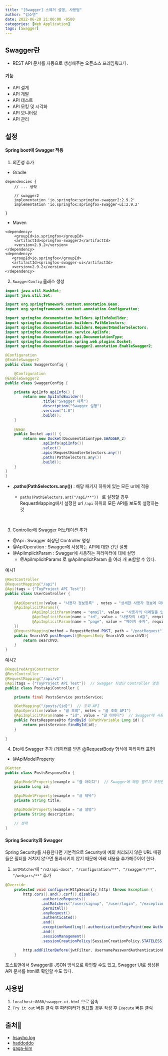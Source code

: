 ```yaml
---
title: "[Swagger] 스웨거 설명, 사용법"
author: "김소연"
date: 2022-06-20 21:00:00 -0500
categories: [Web Application]
tags: [Swagger]
---
```




## Swagger란

- REST API 문서를 자동으로 생성해주는 오픈소스 프레임워크다.



#### 기능

- API 설계
- API 개발
- API 테스트
- API 모킹 및 시각화
- API 모니터링
- API 관리





## 설정

#### Spring boot에 Swagger 적용

1. 의존성 추가

- Gradle

```
dependencies {
	// ... 생략
	
	// swagger2
	implementation 'io.springfox:springfox-swagger2:2.9.2'
	implementation 'io.springfox:springfox-swagger-ui:2.9.2'
	
}
```

- Maven

```
<dependency>
	<groupId>io.springfox</groupId>
	<artifactId>springfox-swagger2</artifactId>
	<version>2.9.2</version>
</dependency>
<dependency>
   <groupId>io.springfox</groupId>
   <artifactId>springfox-swagger-ui</artifactId>
   <version>2.9.2</version>
</dependency>
```



2. `SwaggerConfig` 클래스 생성

```java
import java.util.HashSet;
import java.util.Set;

import org.springframework.context.annotation.Bean;
import org.springframework.context.annotation.Configuration;

import springfox.documentation.builders.ApiInfoBuilder;
import springfox.documentation.builders.PathSelectors;
import springfox.documentation.builders.RequestHandlerSelectors;
import springfox.documentation.service.ApiInfo;
import springfox.documentation.spi.DocumentationType;
import springfox.documentation.spring.web.plugins.Docket;
import springfox.documentation.swagger2.annotation.EnableSwagger2;

@Configuration
@EnableSwagger2
public class SwaggerConfig {

  	@Configuration
@EnableSwagger2
public class SwaggerConfig {

    private ApiInfo apiInfo() {
    	return new ApiInfoBuilder()
    			.title("Swagger 제목")
    			.description("Swagger 설명")
    			.version("1.0")
    			.build();
    }
    
    @Bean
    public Docket api() {
    	return new Docket(DocumentationType.SWAGGER_2)
    			.apiInfo(apiInfo())
    			.select()
    			.apis(RequestHandlerSelectors.any())
    			.paths(PathSelectors.any())
    			.build();
    }
}
}
```

- **.paths(PathSelectors.any())** : 해당 패키지 하위에 있는 모든 url에 적용
  -  `paths(PathSelectors.ant("/api/**")) ` 로 설정할 경우 RequestMapping에서 설정한 url `/api` 하위의 모든 API를 보도록 설정하는 것

  ​




3. Controller에 Swagger 어노테이션 추가

- @Api : Swagger 최상단 Controller 명칭
- @ApiOperation : Swagger에 사용하는 API에 대한 간단 설명
- @ApiImplicitParam : Swagger에 사용하는 파라미터에 대해 설명
  - @ApiImplicitParams 로 @ApiImplicitParam 을 여러 개 포함할 수 있다.

예시1

```java
@RestController
@RequestMapping("/api")
@Api(tags = {"ToyProject API Test"})
public class UserController {
  
  	@ApiOperation(value = "사용자 정보등록" , notes = "상세한 사용자 정보에 대해서 출력한다.")
    @ApiImplicitParams({
            @ApiImplicitParam(name = "email", value = "사용자의 이메일을 입력한다", required = false, dataType = "SearchVO", paramType = "string", defaultValue = ""),
            @ApiImplicitParam(name = "id", value = "사용자의 id값", required = false, dataType = "SearchVO", paramType = "string", defaultValue = ""),
            @ApiImplicitParam(name = "page", value = "페이지 숫자", required = false, dataType = "SearchVO", paramType = "int", defaultValue = ""),
    })
    @RequestMapping(method = RequestMethod.POST, path = "/postRequest")
    public SearchVO postRequest(@RequestBody SearchVO searchVO){
        return searchVO;
    }
}
```

예시2

```java
@RequiredArgsConstructor
@RestController
@RequestMapping("/api/v1")
@Api(tags = {"ToyProject API Test"})  // Swagger 최상단 Controller 명칭
public class PostsApiController {

    private final PostsService postsService;

    @GetMapping("/posts/{id}")  // 조회 API
    @ApiOperation(value = "글 조회", notes = "글 조회 API")
    @ApiImplicitParam(name = "id", value = "글 아이디")  // Swagger에 사용하는 파라미터에 대해 설명
    public PostsResponseDto findById (@PathVariable Long id) {
        return postsService.findById(id);
    }
  
}
```



4. Dto에 Swagger 추가 (데이터를 받은 @RequestBody 형식에 파라미터 표현)

- @ApiModelProperty

```java
@Getter
public class PostsResponseDto {

    @ApiModelProperty(example = "글 아이디")  // Swagger에 해당 필드가 무엇인지 나타냄
    private Long id;

    @ApiModelProperty(example = "글 제목")
    private String title;

    @ApiModelProperty(example = "글 설명")
    private String description;
    
    // 생략
}
```



#### Spring Security와 Swagger

Spring Security를 사용한다면 기본적으로 Security에 예외 처리되지 않은 URL 매핑들은 필터를 거치지 않으면 통과시키지 않기 때문에 아래 내용을 추가해주어야 한다.

1. `antMatcher`에 `"/v2/api-docs", "/configuration/**", "/swagger*/**", "/webjars/**"` 추가

```java
@Override
    protected void configure(HttpSecurity http) throws Exception {
        http.cors().and().csrf().disable()
                .authorizeRequests()
                .antMatchers("/user/signup", "/user/login", "/exception/**","/item/**", "/v2/api-docs", "/configuration/**", "/swagger*/**", "/webjars/**")
                .permitAll()
                .anyRequest()
                .authenticated()
                .and()
                .exceptionHandling().authenticationEntryPoint(new AuthenticationExceptionHandler())
                .and()
                .sessionManagement()
                .sessionCreationPolicy(SessionCreationPolicy.STATELESS);

        http.addFilterBefore(jwtFilter, UsernamePasswordAuthenticationFilter.class);
    }
```

포스트맨에서 Swagger를 JSON 방식으로 확인할 수도 있고, Swagger UI로 생성된 API 문서를 html로 확인할 수도 있다.



## 사용법

1. `localhost:8080/swagger-ui.html` 으로 접속
2. `Try it out` 버튼 클릭 후 파라미터가 필요할 경우 작성 후 `Execute` 버튼 클릭




## 출처📎
- [hsayho.log](https://velog.io/@seho100/Spring-boot%EC%97%90-Swagger-%EC%A0%81%EC%9A%A9%ED%95%98%EA%B8%B0Maven)
- [haddoddo](https://haddoddo.tistory.com/entry/Spring-Boot-STS-%EC%8A%A4%ED%94%84%EB%A7%81%EB%B6%80%ED%8A%B8%EC%97%90-swagger-%EC%97%B0%EB%8F%99-%EB%B0%8F-%EC%82%AC%EC%9A%A9%EB%B2%95)
- [gaga-kim](https://gaga-kim.tistory.com/entry/Spring-Boot-Swagger%EB%A5%BC-%ED%99%9C%EC%9A%A9%ED%95%9C-API-%EB%AC%B8%EC%84%9C-%EC%9E%90%EB%8F%99%ED%99%94)